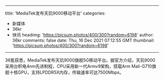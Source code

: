 
---
title: 'MediaTek发布天玑9000移动平台'
categories: 
 - 新媒体
 - 36kr
 - 快讯
headimg: 'https://picsum.photos/400/300?random=6198'
author: 36kr
comments: false
date: Thu, 16 Dec 2021 07:12:55 GMT
thumbnail: 'https://picsum.photos/400/300?random=6198'
---

<div>   
36氪获悉，MediaTek发布天玑9000旗舰5G移动平台。据官方介绍，天玑9000采用台积电4nm先进制程，CPU采用新一代Armv9架构，搭载Arm Mali-G710旗舰十核GPU，支持LPDDR5X内存，传输速率可达7500Mbps。  
</div>
            